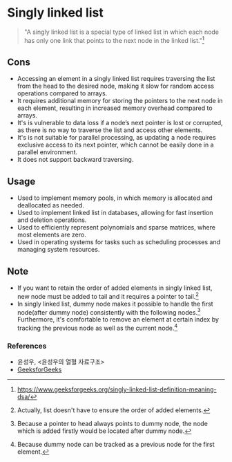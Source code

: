 # Singly linked list

> "A singly linked list is a special type of linked list in which each node has only one link that points to the next node in the linked list."[^singly_linked_list_definition]

## Cons

- Accessing an element in a singly linked list requires traversing the list from the head to the desired node, making it slow for random access operations compared to arrays.
- It requires additional memory for storing the pointers to the next node in each element, resulting in increased memory overhead compared to arrays.
- It's is vulnerable to data loss if a node’s next pointer is lost or corrupted, as there is no way to traverse the list and access other elements.
- It's is not suitable for parallel processing, as updating a node requires exclusive access to its next pointer, which cannot be easily done in a parallel environment.
- It does not support backward traversing.

## Usage

- Used to implement memory pools, in which memory is allocated and deallocated as needed.
- Used to implement linked list in databases, allowing for fast insertion and deletion operations.
- Used to efficiently represent polynomials and sparse matrices, where most elements are zero.
- Used in operating systems for tasks such as scheduling processes and managing system resources.

## Note

- If you want to retain the order of added elements in singly linked list, new node must be added to tail and it requires a pointer to tail.[^pointer_to_tail]
- In singly linked list, dummy node makes it possible to handle the first node(after dummy node) consistently with the following nodes.[^dummy_node_1] Furthermore, it's comfortable to remove an element at certain index by tracking the previous node as well as the current node.[^dummy_node_2]

### References

- 윤성우, <윤성우의 열혈 자료구조>
- [GeeksforGeeks](https://www.geeksforgeeks.org/singly-linked-list-definition-meaning-dsa/)

[^singly_linked_list_definition]: https://www.geeksforgeeks.org/singly-linked-list-definition-meaning-dsa/
[^pointer_to_tail]: Actually, list doesn't have to ensure the order of added elements.
[^dummy_node_1]: Because a pointer to head always points to dummy node, the node which is added firstly would be located after dummy node.
[^dummy_node_2]: Because dummy node can be tracked as a previous node for the first element.
